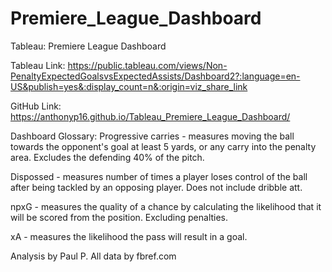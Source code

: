 # Premiere_League_Dashboard
Tableau: Premiere League Dashboard

Tableau Link: https://public.tableau.com/views/Non-PenaltyExpectedGoalsvsExpectedAssists/Dashboard2?:language=en-US&publish=yes&:display_count=n&:origin=viz_share_link

GitHub Link: https://anthonyp16.github.io/Tableau_Premiere_League_Dashboard/

Dashboard Glossary:
  Progressive carries - measures moving the ball towards the opponent's goal at least 5 yards, or any carry into the penalty area. Excludes the defending 40% of the pitch.

  Dispossed - measures number of times a player loses control of the ball after being tackled by an opposing player. Does not include dribble att.

  npxG - measures the quality of a chance by calculating the likelihood that it will be scored from the position. Excluding penalties.

  xA - measures the likelihood the pass will result in a goal.
  

Analysis by Paul P.
All data by fbref.com
